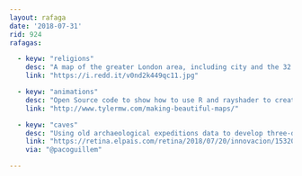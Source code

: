 ```yaml
---
layout: rafaga
date: '2018-07-31'
rid: 924
rafagas:

  - keyw: "religions"
    desc: "A map of the greater London area, including city and the 32 municipalities around it, showing religions distribution"
    link: "https://i.redd.it/v0nd2k449qc11.jpg"

  - keyw: "animations"
    desc: "Open Source code to show how to use R and rayshader to create maps and animations that display interactions with shaded reliefs"
    link: "http://www.tylermw.com/making-beautiful-maps/"

  - keyw: "caves"
    desc: "Using old archaeological expeditions data to develop three-dimensional cave maps helped on the Thailand rescue"
    link: "https://retina.elpais.com/retina/2018/07/20/innovacion/1532099566_297656.amp.html"
    via: "@pacoguillem"

---
```

